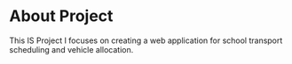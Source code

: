 # About Project

This IS Project I focuses on creating a web application for school transport scheduling and vehicle allocation.